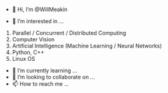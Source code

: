 - 👋 Hi, I’m @WillMeakin

- 👀 I’m interested in ...
1. Parallel / Concurrent / Distributed Computing
2. Computer Vision
3. Artificial Intelligence (Machine Learning / Neural Networks)
4. Python, C++
5. Linux OS

- 🌱 I’m currently learning ...
- 💞️ I’m looking to collaborate on ...
- 📫 How to reach me ...

<!---
WillMeakin/WillMeakin is a ✨ special ✨ repository because its `README.md` (this file) appears on your GitHub profile.
You can click the Preview link to take a look at your changes.
--->


